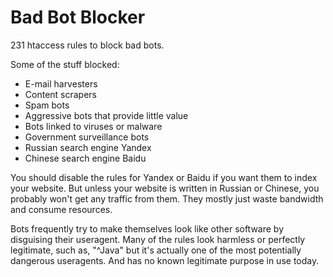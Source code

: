 Bad Bot Blocker
===============

231 htaccess rules to block bad bots.

Some of the stuff blocked:

- E-mail harvesters
- Content scrapers
- Spam bots
- Aggressive bots that provide little value
- Bots linked to viruses or malware
- Government surveillance bots
- Russian search engine Yandex
- Chinese search engine Baidu

You should disable the rules for Yandex or Baidu if you want
them to index your website. But unless your website is written
in Russian or Chinese, you probably won't get any traffic
from them. They mostly just waste bandwidth and consume resources.

Bots frequently try to make themselves look like other software by
disguising their useragent. Many of the rules look harmless or
perfectly legitimate, such as, "^Java" but it's actually one of the most
potentially dangerous useragents. And has no known legitimate purpose
in use today.

